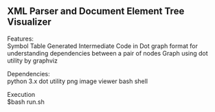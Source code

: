 <h2>XML Parser and Document Element Tree Visualizer</h2>

Features:<br>
Symbol Table Generated
Intermediate Code in Dot graph format for understanding dependencies between a pair of nodes
Graph using dot utility by graphviz

Dependencies:<br>
python 3.x
dot utility
png image viewer 
bash shell

Execution<br>
$bash run.sh
